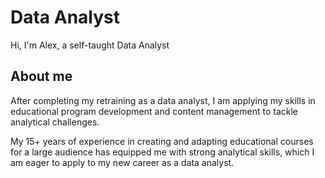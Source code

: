 # Data Analyst
Hi, I'm Alex, a self-taught Data Analyst
## About me
After completing my retraining as a data analyst, I am applying my skills in educational program development and content management to tackle analytical challenges. 

My 15+ years of experience in creating and adapting educational courses for a large audience has equipped me with strong analytical skills, which I am eager to apply to my new career as a data analyst.
